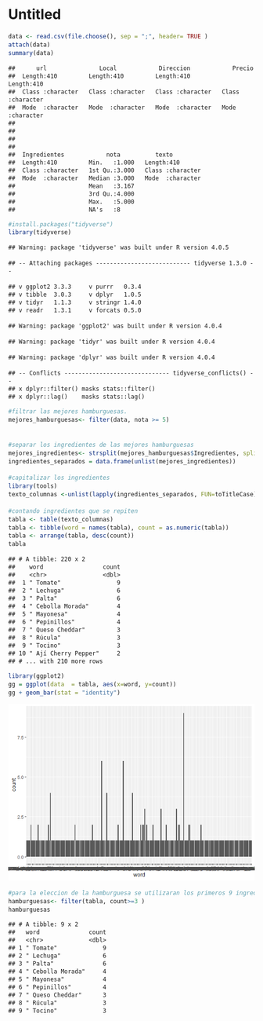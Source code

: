 Untitled
================

``` r
data <- read.csv(file.choose(), sep = ";", header= TRUE )
attach(data)
summary(data)
```

    ##      url               Local            Direccion            Precio         
    ##  Length:410         Length:410         Length:410         Length:410        
    ##  Class :character   Class :character   Class :character   Class :character  
    ##  Mode  :character   Mode  :character   Mode  :character   Mode  :character  
    ##                                                                             
    ##                                                                             
    ##                                                                             
    ##                                                                             
    ##  Ingredientes            nota          texto          
    ##  Length:410         Min.   :1.000   Length:410        
    ##  Class :character   1st Qu.:3.000   Class :character  
    ##  Mode  :character   Median :3.000   Mode  :character  
    ##                     Mean   :3.167                     
    ##                     3rd Qu.:4.000                     
    ##                     Max.   :5.000                     
    ##                     NA's   :8

``` r
#install.packages("tidyverse")
library(tidyverse)
```

    ## Warning: package 'tidyverse' was built under R version 4.0.5

    ## -- Attaching packages --------------------------- tidyverse 1.3.0 --

    ## v ggplot2 3.3.3     v purrr   0.3.4
    ## v tibble  3.0.3     v dplyr   1.0.5
    ## v tidyr   1.1.3     v stringr 1.4.0
    ## v readr   1.3.1     v forcats 0.5.0

    ## Warning: package 'ggplot2' was built under R version 4.0.4

    ## Warning: package 'tidyr' was built under R version 4.0.4

    ## Warning: package 'dplyr' was built under R version 4.0.4

    ## -- Conflicts ------------------------------ tidyverse_conflicts() --
    ## x dplyr::filter() masks stats::filter()
    ## x dplyr::lag()    masks stats::lag()

``` r
#filtrar las mejores hamburguesas.
mejores_hamburguesas<- filter(data, nota >= 5)


#separar los ingredientes de las mejores hamburguesas
mejores_ingredientes<- strsplit(mejores_hamburguesas$Ingredientes, split=",") 
ingredientes_separados = data.frame(unlist(mejores_ingredientes))

#capitalizar los ingredientes
library(tools)
texto_columnas <-unlist(lapply(ingredientes_separados, FUN=toTitleCase))

#contando ingredientes que se repiten
tabla <- table(texto_columnas)
tabla <- tibble(word = names(tabla), count = as.numeric(tabla))
tabla <- arrange(tabla, desc(count))
tabla
```

    ## # A tibble: 220 x 2
    ##    word                 count
    ##    <chr>                <dbl>
    ##  1 " Tomate"                9
    ##  2 " Lechuga"               6
    ##  3 " Palta"                 6
    ##  4 " Cebolla Morada"        4
    ##  5 " Mayonesa"              4
    ##  6 " Pepinillos"            4
    ##  7 " Queso Cheddar"         3
    ##  8 " Rúcula"                3
    ##  9 " Tocino"                3
    ## 10 " Ají Cherry Pepper"     2
    ## # ... with 210 more rows

``` r
library(ggplot2)
gg = ggplot(data  = tabla, aes(x=word, y=count))
gg + geom_bar(stat = "identity")
```

![](proyectoN1_files/figure-gfm/unnamed-chunk-1-1.png)<!-- -->

``` r
#para la eleccion de la hamburguesa se utilizaran los primeros 9 ingredientes,pan de hamburguesa y hamburguesa
hamburguesas<- filter(tabla, count>=3 )
hamburguesas
```

    ## # A tibble: 9 x 2
    ##   word              count
    ##   <chr>             <dbl>
    ## 1 " Tomate"             9
    ## 2 " Lechuga"            6
    ## 3 " Palta"              6
    ## 4 " Cebolla Morada"     4
    ## 5 " Mayonesa"           4
    ## 6 " Pepinillos"         4
    ## 7 " Queso Cheddar"      3
    ## 8 " Rúcula"             3
    ## 9 " Tocino"             3
